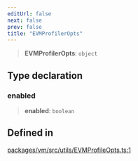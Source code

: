 ```yaml
---
editUrl: false
next: false
prev: false
title: "EVMProfilerOpts"
---
```


> **EVMProfilerOpts**: `object`

## Type declaration

### enabled

> **enabled**: `boolean`

## Defined in

[packages/vm/src/utils/EVMProfileOpts.ts:1](https://github.com/evmts/tevm-monorepo/blob/main/packages/vm/src/utils/EVMProfileOpts.ts#L1)
